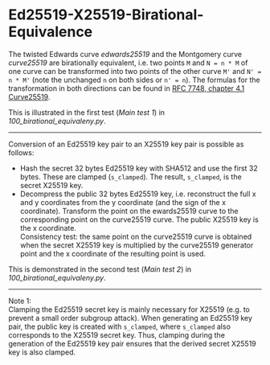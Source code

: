 # Ed25519-X25519-Birational-Equivalence

The twisted Edwards curve *edwards25519* and the Montgomery curve *curve25519* are birationally equivalent, i.e. two points `M` and `N = n * M` of one curve can be transformed into two points of the other curve `M'` and `N' = n * M'` (note the unchanged `n` on both sides or `n' = n`). The formulas for the transformation in both directions can be found in [RFC 7748, chapter 4.1 Curve25519][1].

This is illustrated in the first test (*Main test 1*) in *100_birational_equivaleny.py*.

--------------

Conversion of an Ed25519 key pair to an X25519 key pair is possible as follows:

- Hash the secret 32 bytes Ed25519 key with SHA512 and use the first 32 bytes. These are clamped (`s_clamped`). The result, `s_clamped`, is the secret X25519 key.
- Decompress the public 32 bytes Ed25519 key, i.e. reconstruct the full x and y coordinates from the y coordinate (and the sign of the x coordinate). Transform the point on the ewards25519 curve to the corresponding point on the curve25519 curve. The public X25519 key is the x coordinate.  
Consistency test: the same point on the curve25519 curve is obtained when the secret X25519 key is multiplied by the curve25519 generator point and the x coordinate of the resulting point is used.

This is demonstrated in the second test (*Main test 2*) in *100_birational_equivaleny.py*.

--------------

Note 1:  
Clamping the Ed25519 secret key is mainly necessary for X25519 (e.g. to prevent a small order subgroup attack). When generating an Ed25519 key pair, the public key is created with `s_clamped`, where `s_clamped` also corresponds to the X25519 secret key. Thus, clamping during the generation of the Ed25519 key pair ensures that the derived secret X25519 key is also clamped.

[1]: https://datatracker.ietf.org/doc/html/rfc7748#section-4.1

